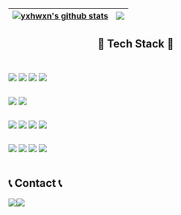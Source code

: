<div align="center">
  
  | <a href="https://github.com/yxhwxn/github-readme-stats"><img align="center" src="https://github-readme-stats.vercel.app/api?username=yxhwxn&hide=stars&theme=tokyonight&hide_border=true" alt="yxhwxn's github stats" /></a> | <a href="https://github.com/yxhwxn/github-readme-stats"><img align="center" src="https://github-readme-stats.vercel.app/api/top-langs/?username=yxhwxn&layout=compact&theme=tokyonight&hide_border=true" /></a> |
  | ------------- | ------------- |

  
  ## 🔨 Tech Stack 🔨
  <div style="display:flex; flex-direction:column; align-items:flex-start;">
      <!-- Backend -->
      <p><strong></strong></p>
      <div>
            <img src="https://img.shields.io/badge/JAVA-yellow?style=flat-square&logo=JavaScript&logoColor=white"/></a>
            <img src="https://img.shields.io/badge/Spring-success?style=flat-square&logo=Spring&logoColor=white"/></a>
            <img src="https://img.shields.io/badge/SpringBoot-success?style=flat-square&logo=Spring&logoColor=white"/></a>
            <img src="https://img.shields.io/badge/MySQL-yellow?style=flat-square&logo=MySQL&logoColor=white"/></a>
      </div>
      <!-- Server -->
      <p><strong></strong></p>
      <div>
          <img src="https://img.shields.io/badge/Nginx-269539?style=for-the-badge&logo=nginx&logoColor=white">
          <img src="https://img.shields.io/badge/Amazon AWS-232F3E?style=for-the-badge&logo=amazon aws&logoColor=white"> 
      </div>
      <!-- Frontend -->
      <p><strong></strong></p>
      <div>
          <img src="https://img.shields.io/badge/html5-E34F26?style=flat-square&logo=html5&logoColor=white"> 
          <img src="https://img.shields.io/badge/css-1572B6?style=flat-square&logo=css3&logoColor=white"> 
          <img src="https://img.shields.io/badge/javascript-F7DF1E?style=flat-square&logo=javascript&logoColor=black"> 
          <img src="https://img.shields.io/badge/React-61DAFB?style=flat-square&logo=react&logoColor=white">
      </div>
      <!-- Others -->
      <p><strong></strong></p>
      <div>
          <img src="https://img.shields.io/badge/Git-F05032?style=flat-square&logo=git&logoColor=white">
          <img src="https://img.shields.io/badge/GitHub-181717?style=flat-square&logo=github&logoColor=white">
          <img src="https://img.shields.io/badge/Notion-000000?style=flat-square&logo=notion&logoColor=white">
          <img src="https://img.shields.io/badge/Slack-4A154B?style=flat-square&logo=slack&logoColor=white">
      </div><br>

  ## 📞 Contact 📞
  <div style="display:flex; flex-direction:row;">
    <a href="yuhwan9819@gmail.com">
      <img src="https://img.shields.io/badge/Gmail-EA4335?style=for-the-badge&logo=Gmail&logoColor=white"> 
    </a>
    <a href="https://www.instagram.com/hwangyxhwxn">
      <img src="https://img.shields.io/badge/Instagram-E4405F?style=for-the-badge&logo=Instagram&logoColor=white"> 
    </a>
  </div><br>
</div>
</div>
